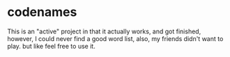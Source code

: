 # codenames
This is an "active" project in that it actually works, and got finished, however, I could never find a good word list, also, my friends didn't want to play. but like feel free to use it.
